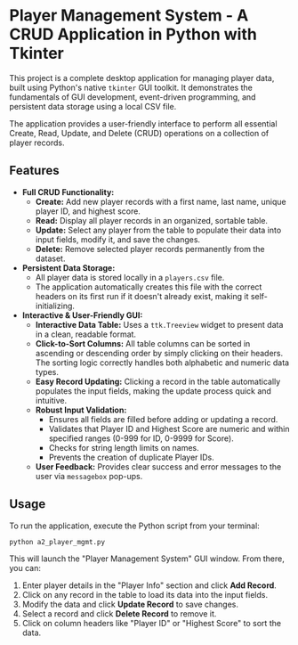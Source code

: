 # Player Management System - A CRUD Application in Python with Tkinter

This project is a complete desktop application for managing player data, built using Python's native `tkinter` GUI toolkit. It demonstrates the fundamentals of GUI development, event-driven programming, and persistent data storage using a local CSV file.

The application provides a user-friendly interface to perform all essential Create, Read, Update, and Delete (CRUD) operations on a collection of player records.

## Features

*   **Full CRUD Functionality:**
    *   **Create:** Add new player records with a first name, last name, unique player ID, and highest score.
    *   **Read:** Display all player records in an organized, sortable table.
    *   **Update:** Select any player from the table to populate their data into input fields, modify it, and save the changes.
    *   **Delete:** Remove selected player records permanently from the dataset.
*   **Persistent Data Storage:**
    *   All player data is stored locally in a `players.csv` file.
    *   The application automatically creates this file with the correct headers on its first run if it doesn't already exist, making it self-initializing.
*   **Interactive & User-Friendly GUI:**
    *   **Interactive Data Table:** Uses a `ttk.Treeview` widget to present data in a clean, readable format.
    *   **Click-to-Sort Columns:** All table columns can be sorted in ascending or descending order by simply clicking on their headers. The sorting logic correctly handles both alphabetic and numeric data types.
    *   **Easy Record Updating:** Clicking a record in the table automatically populates the input fields, making the update process quick and intuitive.
    *   **Robust Input Validation:**
        *   Ensures all fields are filled before adding or updating a record.
        *   Validates that Player ID and Highest Score are numeric and within specified ranges (0-999 for ID, 0-9999 for Score).
        *   Checks for string length limits on names.
        *   Prevents the creation of duplicate Player IDs.
    *   **User Feedback:** Provides clear success and error messages to the user via `messagebox` pop-ups.
## Usage

To run the application, execute the Python script from your terminal:

```sh
python a2_player_mgmt.py
```

This will launch the "Player Management System" GUI window. From there, you can:
1.  Enter player details in the "Player Info" section and click **Add Record**.
2.  Click on any record in the table to load its data into the input fields.
3.  Modify the data and click **Update Record** to save changes.
4.  Select a record and click **Delete Record** to remove it.
5.  Click on column headers like "Player ID" or "Highest Score" to sort the data.
